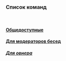 ### **Список команд**
<br>

#### **[Общедоступные](general/index.md)**

#### **[Для модераторов бесед](moders/index.md)**

#### *[Для овнера](owner/index.md)*
